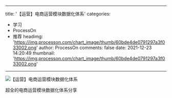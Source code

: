 
---
title: '【运营】电商运营模块数据化体系'
categories: 
 - 学习
 - ProcessOn
 - 推荐
headimg: 'https://img.processon.com/chart_image/thumb/60bde4de0791297a3f033002.png'
author: ProcessOn
comments: false
date: 2021-12-23 14:20:49
thumbnail: 'https://img.processon.com/chart_image/thumb/60bde4de0791297a3f033002.png'
---

<div>   
<img class="thumb" alt="【运营】电商运营模块数据化体系" src="https://img.processon.com/chart_image/thumb/60bde4de0791297a3f033002.png" referrerpolicy="no-referrer">
<p>超全的电商运营模块数据化体系分享</p>  
</div>
            
